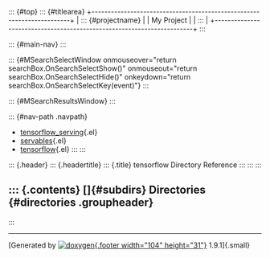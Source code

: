 ::: {#top}
::: {#titlearea}
+-----------------------------------------------------------------------+
| ::: {#projectname}                                                    |
| My Project                                                            |
| :::                                                                   |
+-----------------------------------------------------------------------+
:::

::: {#main-nav}
:::

::: {#MSearchSelectWindow onmouseover="return searchBox.OnSearchSelectShow()" onmouseout="return searchBox.OnSearchSelectHide()" onkeydown="return searchBox.OnSearchSelectKey(event)"}
:::

::: {#MSearchResultsWindow}
:::

::: {#nav-path .navpath}
-   [tensorflow\_serving](dir_bbc8937306723ff096d79d77f4a73363.html){.el}
-   [servables](dir_e240d895a087fc4ce46e8f4c52318018.html){.el}
-   [tensorflow](dir_143c99ffaf6c8b3b63b06c22e49d7998.html){.el}
:::
:::

::: {.header}
::: {.headertitle}
::: {.title}
tensorflow Directory Reference
:::
:::
:::

::: {.contents}
[]{#subdirs} Directories {#directories .groupheader}
------------------------
:::

------------------------------------------------------------------------

[Generated by [![doxygen](doxygen.svg){.footer width="104"
height="31"}](https://www.doxygen.org/index.html) 1.9.1]{.small}
